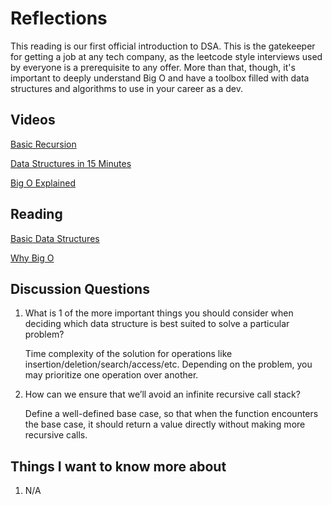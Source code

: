 # Reflections

This reading is our first official introduction to DSA. This is the gatekeeper for getting a job at any tech company, as the leetcode style interviews used by everyone is a prerequisite to any offer. More than that, though, it's important to deeply understand Big O and have a toolbox filled with data structures and algorithms to use in your career as a dev.

## Videos

[Basic Recursion](https://www.youtube.com/watch?v=vPEJSJMg4jY)

[Data Structures in 15 Minutes](https://www.youtube.com/watch?v=sVxBVvlnJsM)

[Big O Explained](https://www.youtube.com/watch?v=v4cd1O4zkGw)

## Reading

[Basic Data Structures](https://towardsdatascience.com/8-common-data-structures-every-programmer-must-know-171acf6a1a42)

[Why Big O](https://triplebyte.com/blog/why-you-should-learn-big-o-and-stop-hacking-your-way-through-algorithms)

## Discussion Questions

1. What is 1 of the more important things you should consider when deciding which data structure is best suited to solve a particular problem?

    Time complexity of the solution for operations like insertion/deletion/search/access/etc. Depending on the problem, you may prioritize one operation over another.

2. How can we ensure that we’ll avoid an infinite recursive call stack?

    Define a well-defined base case, so that when the function encounters the base case, it should return a value directly without making more recursive calls.

## Things I want to know more about

1. N/A
